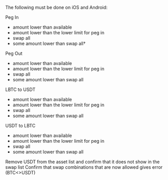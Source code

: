 The following must be done on iOS and Android:

Peg In
- amount lower than available
- amount lower than the lower limit for peg in
- swap all
- some amount lower than swap all†

Peg Out
- amount lower than available
- amount lower than the lower limit for peg in
- swap all
- some amount lower than swap all

LBTC to USDT
- amount lower than available
- amount lower than the lower limit for peg in
- swap all
- some amount lower than swap all

USDT to LBTC
- amount lower than available
- amount lower than the lower limit for peg in
- swap all
- some amount lower than swap all

Remove USDT from the asset list and confirm that it does not show in the swap list
Confirm that swap combinations that are now allowed gives error (BTC<>USDT)
